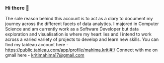 ### Hi there 👋

<!--
**MAHIMAKRITI/MAHIMAKRITI** is a ✨ _special_ ✨ repository because its `README.md` (this file) appears on your GitHub profile.

Here are some ideas to get you started:

- 🔭 I’m currently working on ...
- 🌱 I’m currently learning ...
- 👯 I’m looking to collaborate on ...
- 🤔 I’m looking for help with ...
- 💬 Ask me about ...
- 📫 How to reach me: ...
- 😄 Pronouns: ...
- ⚡ Fun fact: ...
-->
The sole reason behind this account is to act as a diary to document my journey across the different facets of data analytics. I majored in Computer Science and am currently work as a Software Developer but data exploration and visualisation is where my heart lies and I intend to work across a varied variety of projects to develop and learn new skills.
You can find my tableau account here - https://public.tableau.com/app/profile/mahima.kriti#!/
Connect with me on gmail here - kritimahima17@gmail.com

